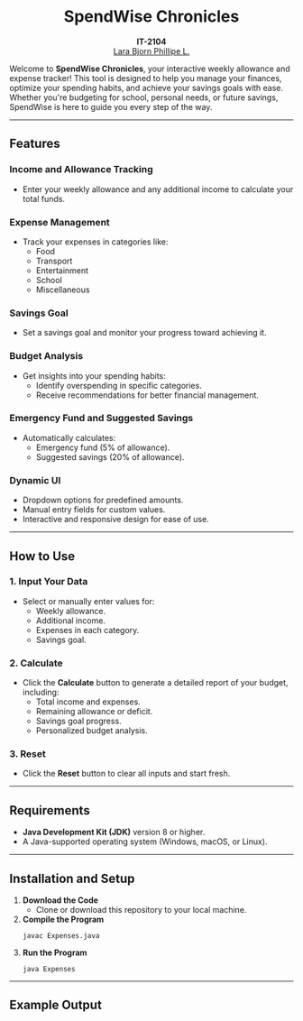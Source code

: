 <h1 align="center" tabindex="-1" class="heading element" dir="auto">SpendWise Chronicles</h1>

<p align="center" dir="auto">
  <b>IT-2104</b>
  <br>
  <a href="https://github.com/Larabjorn">Lara Bjorn Phillipe L.</a>
</p>

<p>Welcome to <strong>SpendWise Chronicles</strong>, your interactive weekly allowance and expense tracker! This tool is designed to help you manage your finances, optimize your spending habits, and achieve your savings goals with ease. Whether you're budgeting for school, personal needs, or future savings, SpendWise is here to guide you every step of the way.</p>

<hr>
</p>

<h2>Features</h2>

<h3>Income and Allowance Tracking</h3>
<ul>
    <li>Enter your weekly allowance and any additional income to calculate your total funds.</li>
</ul>

<h3>Expense Management</h3>
<ul>
    <li>Track your expenses in categories like:
        <ul>
            <li>Food</li>
            <li>Transport</li>
            <li>Entertainment</li>
            <li>School</li>
            <li>Miscellaneous</li>
        </ul>
    </li>
</ul>

<h3>Savings Goal</h3>
<ul>
    <li>Set a savings goal and monitor your progress toward achieving it.</li>
</ul>

<h3>Budget Analysis</h3>
<ul>
    <li>Get insights into your spending habits:
        <ul>
            <li>Identify overspending in specific categories.</li>
            <li>Receive recommendations for better financial management.</li>
        </ul>
    </li>
</ul>

<h3>Emergency Fund and Suggested Savings</h3>
<ul>
    <li>Automatically calculates:
        <ul>
            <li>Emergency fund (5% of allowance).</li>
            <li>Suggested savings (20% of allowance).</li>
        </ul>
    </li>
</ul>

<h3>Dynamic UI</h3>
<ul>
    <li>Dropdown options for predefined amounts.</li>
    <li>Manual entry fields for custom values.</li>
    <li>Interactive and responsive design for ease of use.</li>
</ul>

<hr>

<h2>How to Use</h2>

<h3>1. Input Your Data</h3>
<ul>
    <li>Select or manually enter values for:
        <ul>
            <li>Weekly allowance.</li>
            <li>Additional income.</li>
            <li>Expenses in each category.</li>
            <li>Savings goal.</li>
        </ul>
    </li>
</ul>

<h3>2. Calculate</h3>
<ul>
    <li>Click the <strong>Calculate</strong> button to generate a detailed report of your budget, including:
        <ul>
            <li>Total income and expenses.</li>
            <li>Remaining allowance or deficit.</li>
            <li>Savings goal progress.</li>
            <li>Personalized budget analysis.</li>
        </ul>
    </li>
</ul>

<h3>3. Reset</h3>
<ul>
    <li>Click the <strong>Reset</strong> button to clear all inputs and start fresh.</li>
</ul>

<hr>

<h2>Requirements</h2>
<ul>
    <li><strong>Java Development Kit (JDK)</strong> version 8 or higher.</li>
    <li>A Java-supported operating system (Windows, macOS, or Linux).</li>
</ul>

<hr>

<h2>Installation and Setup</h2>

<ol>
    <li><strong>Download the Code</strong>
        <ul>
            <li>Clone or download this repository to your local machine.</li>
        </ul>
    </li>
    <li><strong>Compile the Program</strong>
        <pre><code>javac Expenses.java</code></pre>
    </li>
    <li><strong>Run the Program</strong>
        <pre><code>java Expenses</code></pre>
    </li>
</ol>

<hr>

<h2>Example Output</h2>

<pre>
   
